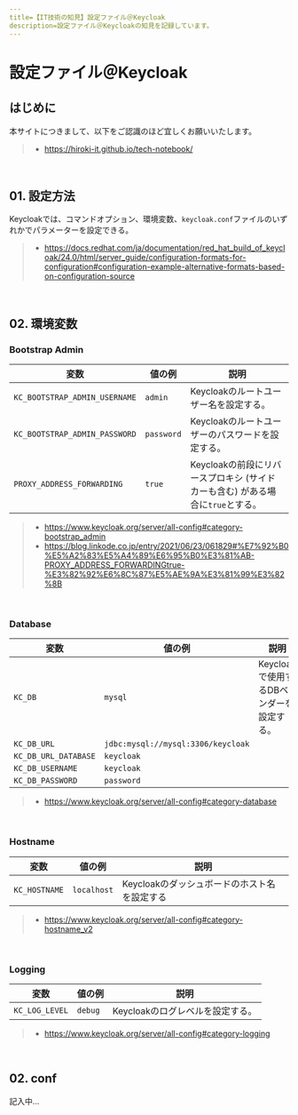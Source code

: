 ```yaml
---
title=【IT技術の知見】設定ファイル＠Keycloak
description=設定ファイル＠Keycloakの知見を記録しています。
---
```


# 設定ファイル＠Keycloak

## はじめに

本サイトにつきまして、以下をご認識のほど宜しくお願いいたします。

> - https://hiroki-it.github.io/tech-notebook/

<br>

## 01. 設定方法

Keycloakでは、コマンドオプション、環境変数、`keycloak.conf`ファイルのいずれかでパラメーターを設定できる。

> - https://docs.redhat.com/ja/documentation/red_hat_build_of_keycloak/24.0/html/server_guide/configuration-formats-for-configuration#configuration-example-alternative-formats-based-on-configuration-source

<br>

## 02. 環境変数

### Bootstrap Admin

| 変数                          | 値の例     | 説明                                                                           |
| ----------------------------- | ---------- | ------------------------------------------------------------------------------ |
| `KC_BOOTSTRAP_ADMIN_USERNAME` | `admin`    | Keycloakのルートユーザー名を設定する。                                         |
| `KC_BOOTSTRAP_ADMIN_PASSWORD` | `password` | Keycloakのルートユーザーのパスワードを設定する。                               |
| `PROXY_ADDRESS_FORWARDING`    | `true`     | Keycloakの前段にリバースプロキシ (サイドカーも含む) がある場合に`true`とする。 |

> - https://www.keycloak.org/server/all-config#category-bootstrap_admin
> - https://blog.linkode.co.jp/entry/2021/06/23/061829#%E7%92%B0%E5%A2%83%E5%A4%89%E6%95%B0%E3%81%AB-PROXY_ADDRESS_FORWARDINGtrue-%E3%82%92%E6%8C%87%E5%AE%9A%E3%81%99%E3%82%8B

<br>

### Database

| 変数                 | 値の例                             | 説明                                     |
| -------------------- | ---------------------------------- | ---------------------------------------- |
| `KC_DB`              | `mysql`                            | Keycloakで使用するDBベンダーを設定する。 |
| `KC_DB_URL`          | `jdbc:mysql://mysql:3306/keycloak` |                                          |
| `KC_DB_URL_DATABASE` | `keycloak`                         |                                          |
| `KC_DB_USERNAME`     | `keycloak`                         |                                          |
| `KC_DB_PASSWORD`     | `password`                         |                                          |

> - https://www.keycloak.org/server/all-config#category-database

<br>

### Hostname

| 変数          | 値の例      | 説明                                         |
| ------------- | ----------- | -------------------------------------------- |
| `KC_HOSTNAME` | `localhost` | Keycloakのダッシュボードのホスト名を設定する |

> - https://www.keycloak.org/server/all-config#category-hostname_v2

<br>

### Logging

| 変数           | 値の例  | 説明                             |
| -------------- | ------- | -------------------------------- |
| `KC_LOG_LEVEL` | `debug` | Keycloakのログレベルを設定する。 |

> - https://www.keycloak.org/server/all-config#category-logging

<br>

## 02. conf

記入中...

<br>
